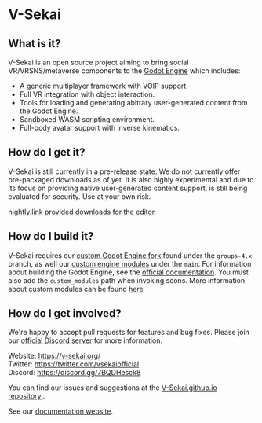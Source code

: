 # V-Sekai

## What is it?

V-Sekai is an open source project aiming to bring social VR/VRSNS/metaverse components to the [Godot Engine](https://godotengine.org) which includes:

- A generic multiplayer framework with VOIP support.
- Full VR integration with object interaction.
- Tools for loading and generating abitrary user-generated content from the Godot Engine.
- Sandboxed WASM scripting environment.
- Full-body avatar support with inverse kinematics.

## How do I get it?

V-Sekai is still currently in a pre-release state. We do not currently offer pre-packaged downloads as of yet.
It is also highly experimental and due to its focus on providing native user-generated content support, is still being
evaluated for security. Use at your own risk.

[nightly.link provided downloads for the editor.](https://nightly.link/V-Sekai/v-sekai-game/workflows/build-project/main)

## How do I build it?

V-Sekai requires our [custom Godot Engine fork](https://github.com/v-sekai/godot) found under the `groups-4.x` branch, as well 
our [custom engine modules](https://github.com/V-Sekai/godot-modules-groups) under the `main`. For information about building the Godot Engine, see the
[official documentation](https://docs.godotengine.org/en/latest/development/compiling/). You must also add the `custom_modules` path when
invoking scons. More information about custom modules can be found [here](https://docs.godotengine.org/en/stable/development/cpp/custom_modules_in_cpp.html)

## How do I get involved?

We're happy to accept pull requests for features and bug fixes. Please join our [official Discord server](https://discord.gg/7BQDHesck8) for more information.

Website: <https://v-sekai.org/><br>
Twitter: <https://twitter.com/vsekaiofficial><br>
Discord: <https://discord.gg/7BQDHesck8><br>

You can find our issues and suggestions at the [V-Sekai.github.io repository.](https://github.com/V-Sekai/V-Sekai.github.io).

See our [documentation website](https://v-sekai.github.io/).
